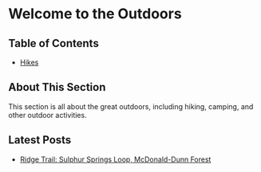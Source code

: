 # Welcome to the Outdoors

## Table of Contents

- [Hikes](./hikes/index.md)

## About This Section

This section is all about the great outdoors, including hiking, camping, and other outdoor activities.

## Latest Posts

- [Ridge Trail: Sulphur Springs Loop, McDonald-Dunn Forest](./hikes/RidgeTrail_SulphurSpringsLoop_McDonaldDunnForest/index.md)
